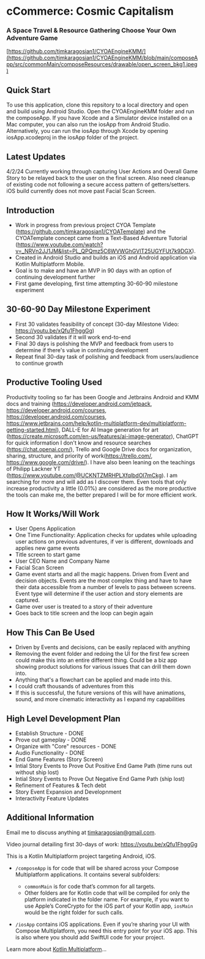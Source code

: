 # cCommerce: Cosmic Capitalism
### A Space Travel & Resource Gathering Choose Your Own Adventure Game

[https://github.com/timkaragosian1/CYOAEngineKMM/](https://github.com/timkaragosian1/CYOAEngineKMM/blob/main/composeApp/src/commonMain/composeResources/drawable/open_screen_bkg1.jpeg)

## Quick Start
To use this application, clone this repsitory to a local directory and open and build using Android Studio. Open the CYOAEngineKMM folder and run the composeApp. If you have Xcode and a Simulator device installed on a Mac computer, you can also run the iosApp from Android Studio. Alternatively, you can run the iosApp through Xcode by opening iosApp.xcodeproj in the iosApp folder of the project.

## Latest Updates
4/2/24 Currently working through capturing User Actions and Overall Game Story to be relayed back to the user on the final screen. Also need cleanup of existing code not following a secure access pattern of getters/setters. iOS build currently does not move past Facial Scan Screen.

## Introduction
- Work in progress from previous project CYOA Template (https://github.com/timkaragosian1/CYOATemplate) and the CYOATemplate concept came from a Text-Based Adventure Tutorial (https://www.youtube.com/watch?v=_NRVn2JJ1JM&list=PL_QPQmz5C6WVWGhGVlT25UGYFUt7k9DGX).
- Created in Android Studio and builds an iOS and Android application via Kotlin Multiplatform Mobile.
- Goal is to make and have an MVP in 90 days with an option of continuing development further
- First game developing, first time attempting 30-60-90 milestone experiment

## 30-60-90 Day Milestone Experiment
- First 30 validates feasibility of concept (30-day Milestone Video: https://youtu.be/xQfu1FhggGg)
- Second 30 validates if it will work end-to-end
- Final 30 days is polishing the MVP and feedback from users to determine if there's value in continuing development
- Repeat final 30-day task of polishing and feedback from users/audience to continue growth

## Productive Tooling Used
Productivity tooling so far has been Google and Jetbrains Android and KMM docs and training (https://developer.android.com/jetpack, https://developer.android.com/courses, https://developer.android.com/courses, https://www.jetbrains.com/help/kotlin-multiplatform-dev/multiplatform-getting-started.html), DALL-E for AI Image generation for art (https://create.microsoft.com/en-us/features/ai-image-generator), ChatGPT for quick information I don't know and resource searches (https://chat.openai.com/), Trello and Google Drive docs for organization, sharing, structure, and priority of work(https://trello.com/, https://www.google.com/drive/). I have also been leaning on the teachings of Philipp Lackner YT (https://www.youtube.com/@UCKNTZMRHPLXfqlbdOI7mCkg).
I am searching for more and will add as I discover them. Even tools that only increase productivity a little (0.01%) are considered as the more productive the tools can make me, the better prepared I will be for more efficient work.

## How It Works/Will Work
- User Opens Application
- One Time Functionality: Application checks for updates while uploading user actions on previous adventures, if ver is different, downloads and applies new game events
- Title screen to start game
- User CEO Name and Company Name
- Facial Scan Screen
- Game event starts and all the magic happens. Driven from Event and decision objects. Events are the most complex thing and have to have their data accessible from a number of levels to pass between screens. Event type will determine if the user action and story elements are captured.
- Game over user is treated to a story of their adventure
- Goes back to title screen and the loop can begin again

## How This Can Be Used
- Driven by Events and decisions, can be easily replaced with anything
- Removing the event folder and redoing the UI for the first few screen could make this into an entire different thing. Could be a biz app showing product solutions for various issues that can drill them down into.
- Anything that's a flowchart can be applied and made into this.
- I could craft thousands of adventures from this
- If this is successful, the future versions of this will have animations, sound, and more cinematic interactivity as I expand my capabilities 

## High Level Development Plan
* Establish Structure - DONE
* Prove out gameplay - DONE
* Organize with "Core" resources - DONE
* Audio Functionality - DONE
* End Game Features (Story Screen)
* Intial Story Events to Prove Out Positive End Game Path (time runs out without ship lost)
* Intial Story Events to Prove Out Negative End Game Path (ship lost)
* Refinement of Features & Tech debt
* Story Event Expansion and Developnment
* Interactivity Feature Updates

## Additional Information
Email me to discuss anything at timkaragosian@gmail.com.

Video journal detailing first 30-days of work: https://youtu.be/xQfu1FhggGg

This is a Kotlin Multiplatform project targeting Android, iOS.

* `/composeApp` is for code that will be shared across your Compose Multiplatform applications.
  It contains several subfolders:
  - `commonMain` is for code that’s common for all targets.
  - Other folders are for Kotlin code that will be compiled for only the platform indicated in the folder name.
    For example, if you want to use Apple’s CoreCrypto for the iOS part of your Kotlin app,
    `iosMain` would be the right folder for such calls.

* `/iosApp` contains iOS applications. Even if you’re sharing your UI with Compose Multiplatform, 
  you need this entry point for your iOS app. This is also where you should add SwiftUI code for your project.


Learn more about [Kotlin Multiplatform](https://www.jetbrains.com/help/kotlin-multiplatform-dev/get-started.html)…
